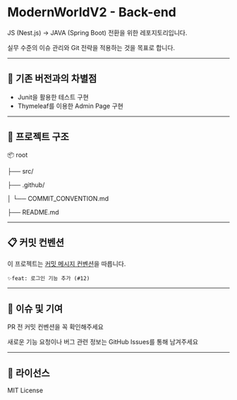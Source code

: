 # ModernWorldV2 - Back-end

JS (Nest.js) -> JAVA (Spring Boot) 전환을 위한 레포지토리입니다.

실무 수준의 이슈 관리와 Git 전략을 적용하는 것을 목표로 합니다.

---

## 📌 기존 버전과의 차별점

- Junit을 활용한 테스트 구현
- Thymeleaf를 이용한 Admin Page 구현

---

## 🧱 프로젝트 구조

📦 root

├── src/

├── .github/

│ └── COMMIT_CONVENTION.md

├── README.md


---

## 📋 커밋 컨벤션

이 프로젝트는 [커밋 메시지 컨벤션](.github/COMMIT_CONVENTION.md)을 따릅니다.

```
✨feat: 로그인 기능 추가 (#12)
```

---

## 📮 이슈 및 기여

PR 전 커밋 컨벤션을 꼭 확인해주세요

새로운 기능 요청이나 버그 관련 정보는 GitHub Issues를 통해 남겨주세요

---

## 🪪 라이선스

MIT License